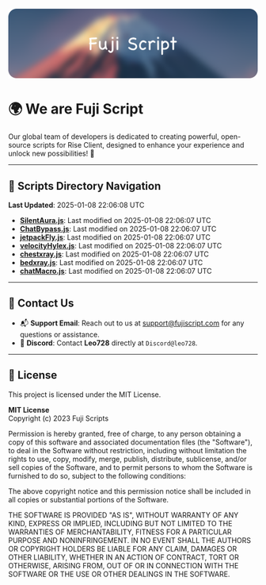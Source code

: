 ![Banner](.github/b.webp)

# 🌍 **We are Fuji Script**

Our global team of developers is dedicated to creating powerful, open-source scripts for Rise Client, designed to enhance your experience and unlock new possibilities! 🌟

---
<!-- SCRIPTS_NAVIGATION_START -->
## 📂 **Scripts Directory Navigation**

**Last Updated**: 2025-01-08 22:06:08 UTC

- **[SilentAura.js](scripts/SilentAura.js)**: Last modified on 2025-01-08 22:06:07 UTC
- **[ChatBypass.js](scripts/ChatBypass.js)**: Last modified on 2025-01-08 22:06:07 UTC
- **[jetpackFly.js](scripts/jetpackFly.js)**: Last modified on 2025-01-08 22:06:07 UTC
- **[velocityHylex.js](scripts/velocityHylex.js)**: Last modified on 2025-01-08 22:06:07 UTC
- **[chestxray.js](scripts/chestxray.js)**: Last modified on 2025-01-08 22:06:07 UTC
- **[bedxray.js](scripts/bedxray.js)**: Last modified on 2025-01-08 22:06:07 UTC
- **[chatMacro.js](scripts/chatMacro.js)**: Last modified on 2025-01-08 22:06:07 UTC

<!-- SCRIPTS_NAVIGATION_END -->

---

## 💬 **Contact Us**  
- 📬 **Support Email**: Reach out to us at [support@fujiscript.com](mailto:support@fujiscript.com) for any questions or assistance.  
- 💬 **Discord**: Contact **Leo728** directly at `Discord@leo728`.

---

## 📜 **License**

This project is licensed under the MIT License.  

**MIT License**  
Copyright (c) 2023 Fuji Scripts  

Permission is hereby granted, free of charge, to any person obtaining a copy of this software and associated documentation files (the "Software"), to deal in the Software without restriction, including without limitation the rights to use, copy, modify, merge, publish, distribute, sublicense, and/or sell copies of the Software, and to permit persons to whom the Software is furnished to do so, subject to the following conditions:  

The above copyright notice and this permission notice shall be included in all copies or substantial portions of the Software.  

THE SOFTWARE IS PROVIDED "AS IS", WITHOUT WARRANTY OF ANY KIND, EXPRESS OR IMPLIED, INCLUDING BUT NOT LIMITED TO THE WARRANTIES OF MERCHANTABILITY, FITNESS FOR A PARTICULAR PURPOSE AND NONINFRINGEMENT. IN NO EVENT SHALL THE AUTHORS OR COPYRIGHT HOLDERS BE LIABLE FOR ANY CLAIM, DAMAGES OR OTHER LIABILITY, WHETHER IN AN ACTION OF CONTRACT, TORT OR OTHERWISE, ARISING FROM, OUT OF OR IN CONNECTION WITH THE SOFTWARE OR THE USE OR OTHER DEALINGS IN THE SOFTWARE.  
